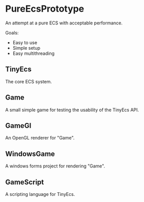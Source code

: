 # PureEcsPrototype
An attempt at a pure ECS with acceptable performance.

Goals:
* Easy to use
* Simple setup
* Easy multithreading

## TinyEcs
The core ECS system.

## Game
A small simple game for testing the usability of the TinyEcs API.

## GameGl
An OpenGL renderer for "Game".

## WindowsGame
A windows forms project for rendering "Game".

## GameScript
A scripting language for TinyEcs.
